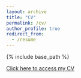 ```yaml
---
layout: archive
title: "CV"
permalink: /cv/
author_profile: true
redirect_from:
  - /resume
---
```


{% include base_path %}

[Click here to access my CV](shieh_2020-06-30.pdf)
